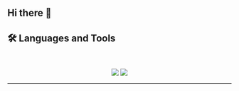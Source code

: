 ## Hi there 👋

<!--
**Amarusinggithub/Amarusinggithub** is a ✨ _special_ ✨ repository because its `README.md` (this file) appears on your GitHub profile.

Here are some ideas to get you started:

- 🔭 I’m currently working on ...
- 🌱 I’m currently learning ...
- 👯 I’m looking to collaborate on ...
- 🤔 I’m looking for help with ...
- 💬 Ask me about ...
- 📫 How to reach me: ...
- 😄 Pronouns: ...
- ⚡ Fun fact: ...
-->


## 🛠️ Languages and Tools

<br>

<p align="center">
  <img src="https://skillicons.dev/icons?i=java,spring,ts,django,python,php,react,nextjs,mysql,postgres,prisma,flutter,flutter,kubernetes,cypress,redis,vit,vitest," />
  <img src="https://skillicons.dev/icons?i=html,css,tailwind,js,vue,git,postman,figma,ts,nginx,nextjs,npm,vue,mysql,go,dotnet,docker,aws,c,cs,cpp,laravel,visualstudio,vscode" />
</p>

<hr>
